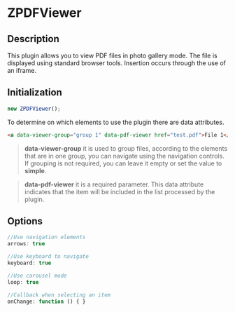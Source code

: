 # ZPDFViewer

## Description

This plugin allows you to view PDF files in photo gallery mode. The file is displayed using standard browser tools. Insertion occurs through the use of an iframe.

## Initialization

````javaScript
new ZPDFViewer();
````

To determine on which elements to use the plugin there are data attributes.

````html
<a data-viewer-group="group 1" data-pdf-viewer href="test.pdf">File 1</a>
````

> **data-viewer-group** it is used to group files, according to the elements that are in one group, you can navigate using the navigation controls. If grouping is not required, you can leave it empty or set the value to **simple**.

> **data-pdf-viewer** it is a required parameter. This data attribute indicates that the item will be included in the list processed by the plugin.

## Options

````javaScript
//Use navigation elements
arrows: true

//Use keyboard to navigate
keyboard: true

//Use carousel mode
loop: true

//Callback when selecting an item
onChange: function () { }
````
